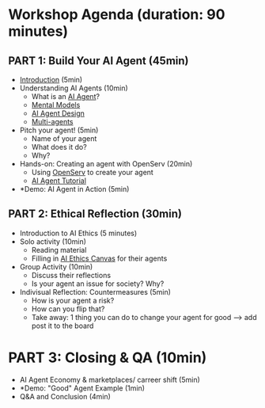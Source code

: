 # Workshop Agenda (duration: 90 minutes)

## PART 1: Build Your AI Agent (45min)

- [Introduction](/resources/01-introduction.md) (5min)
- Understanding AI Agents (10min)
    - What is an [AI Agent](resources/02-what-is-ai-agent.md)?
    - [Mental Models](resources/03-mental-model-shift.md) 
    - [AI Agent Design](resources/04-ai-agent-design.md)
    - [Multi-agents](resources/05-multi-agents.md)
- Pitch your agent! (5min)
    - Name of your agent
    - What does it do?
    - Why?
- Hands-on: Creating an agent with OpenServ (20min) 
    - Using [OpenServ](resources/06-creating-ai-agent-with-openserv.md) to create your agent
    - [AI Agent Tutorial](ai-agents-of-change/exercises/ai-agent-tutorial)
- *Demo: AI Agent in Action (5min)

## PART 2: Ethical Reflection (30min)

- Introduction to AI Ethics (5 minutes)
- Solo activity (10min)
    - Reading material 
    - Filling in [AI Ethics Canvas](resources/07-ethics-canvas.md) for their agents
- Group Activity (10min)
    - Discuss their reflections
    - Is your agent an issue for society? Why?
- Indivisual Reflection: Countermeasures (5min) 
    - How is your agent a risk? 
    - How can you flip that? 
    - Take away: 1 thing you can do to change your agent for good --> add post it to the board

# PART 3: Closing & QA (10min)

- AI Agent Economy & marketplaces/ carreer shift (5min)
- *Demo: "Good" Agent Example (1min)
- Q&A and Conclusion (4min)

